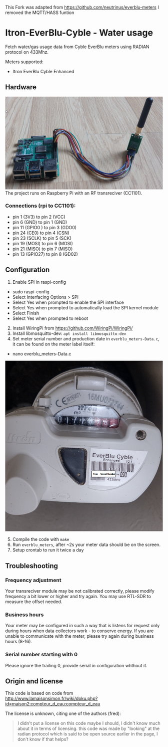 This Fork was adapted from https://github.com/neutrinus/everblu-meters I removed the MQTT/HASS funtion

# Itron-EverBlu-Cyble - Water usage
Fetch water/gas usage data from Cyble EverBlu meters using RADIAN protocol on 433Mhz.

Meters supported:
- Itron EverBlu Cyble Enhanced


## Hardware
![Raspberry Pi Zero with CC1101](RP4-CC1101.png)
The project runs on Raspberry Pi with an RF transreciver (CC1101). 

### Connections (rpi to CC1101):
- pin 1 (3V3) to pin 2 (VCC)
- pin 6 (GND) to pin 1 (GND)
- pin 11 (GPIO0	) to pin 3 (GDO0)
- pin 24 (CE0) to pin 4 (CSN)
- pin 23 (SCLK) to pin 5 (SCK)
- pin 19 (MOSI) to pin 6 (MOSI)
- pin 21 (MISO) to pin 7 (MISO)
- pin 13 (GPIO27) to pin 8 (GD02)


## Configuration
1. Enable SPI in raspi-config
- sudo raspi-config
- Select Interfacing Options > SPI
- Select Yes when prompted to enable the SPI interface
- Select Yes when prompted to automatically load the SPI kernel module
- Select Finish
- Select Yes when prompted to reboot

2. Install WiringPi from https://github.com/WiringPi/WiringPi/
3. Install libmosquitto-dev: `apt install libmosquitto-dev`
4. Set meter serial number and production date in `everblu_meters-Data.c`, it can be found on the meter label itself:
 - nano everblu_meters-Data.c 

![Cyble Meter Label](EverBlu-Cyble-Meter.png)

5. Compile the code with `make`
6. Run `everblu_meters`, after ~2s your meter data should be on the screen.
7. Setup crontab to run it twice a day

## Troubleshooting

### Frequency adjustment
Your transreciver module may be not calibrated correctly, please modify frequency a bit lower or higher and try again. You may use RTL-SDR to measure the offset needed.


### Business hours
Your meter may be configured in such a way that is listens for request only during hours when data collectors work - to conserve energy. If you are unable to communicate with the meter, please try again during business hours (8-16).

### Serial number starting with 0
Please ignore the trailing 0, provide serial in configuration whthout it.


## Origin and license

This code is based on code from http://www.lamaisonsimon.fr/wiki/doku.php?id=maison2:compteur_d_eau:compteur_d_eau 


The license is unknown, citing one of the authors (fred):

> I didn't put a license on this code maybe I should, I didn't know much about it in terms of licensing.
> this code was made by "looking" at the radian protocol which is said to be open source earlier in the page, I don't know if that helps?


